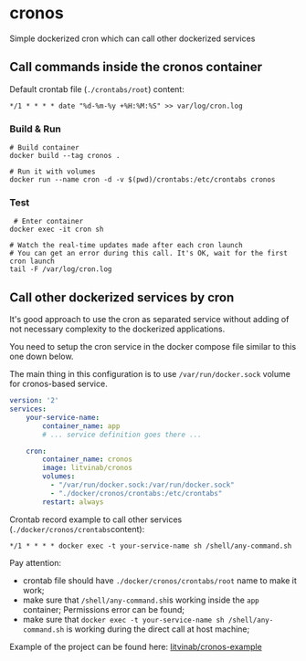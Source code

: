 # cronos

Simple dockerized cron which can call other dockerized services

## Call commands inside the cronos container

Default crontab file (`./crontabs/root`) content:

`*/1 * * * * date "%d-%m-%y +%H:%M:%S" >> var/log/cron.log`

### Build & Run
```shell
# Build container
docker build --tag cronos . 

# Run it with volumes
docker run --name cron -d -v $(pwd)/crontabs:/etc/crontabs cronos
```

### Test
```shell
 # Enter container
docker exec -it cron sh

# Watch the real-time updates made after each cron launch 
# You can get an error during this call. It's OK, wait for the first cron launch
tail -F /var/log/cron.log 
```

## Call other dockerized services by cron

It's good approach to use the cron as separated service without adding of not necessary complexity to the dockerized applications.

You need to setup the cron service in the docker compose file similar to this one down below.

The main thing in this configuration is to use `/var/run/docker.sock` volume for cronos-based service.

```yml
version: '2'
services:
    your-service-name:
        container_name: app
        # ... service definition goes there ...

    cron:
        container_name: cronos
        image: litvinab/cronos
        volumes:
          - "/var/run/docker.sock:/var/run/docker.sock"
          - "./docker/cronos/crontabs:/etc/crontabs"
        restart: always
```

Crontab record example to call other services 
(`./docker/cronos/crontabs`content):

`*/1 * * * * docker exec -t your-service-name sh /shell/any-command.sh`

Pay attention:
- crontab file should have `./docker/cronos/crontabs/root` name to make it work;
- make sure that `/shell/any-command.sh`is working inside the `app` container; Permissions error can be found;
- make sure that `docker exec -t your-service-name sh /shell/any-command.sh` is working during the direct call at host machine;

Example of the project can be found here: 
[litvinab/cronos-example](https://github.com/litvinab/cronos-example)